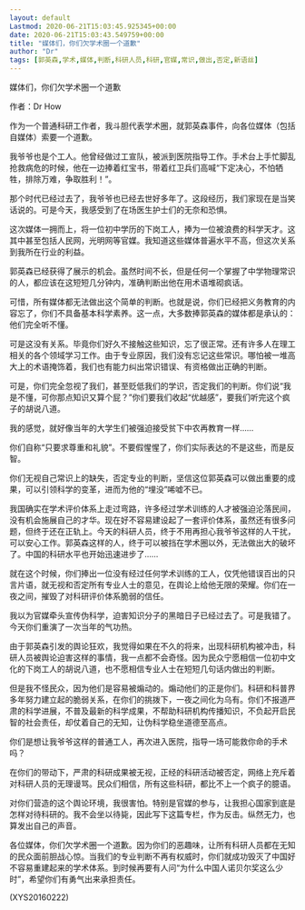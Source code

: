 ```yaml
---
layout: default
Lastmod: 2020-06-21T15:03:45.925345+00:00
date: 2020-06-21T15:03:43.549759+00:00
title: "媒体们，你们欠学术圈一个道歉"
author: "Dr"
tags: [郭英森,学术,媒体,判断,科研人员,科研,官媒,常识,做出,否定,新语丝]
---
```


媒体们，你们欠学术圈一个道歉

作者：Dr How

作为一个普通科研工作者，我斗胆代表学术圈，就郭英森事件，向各位媒体（包括自媒体）索要一个道歉。

我爷爷也是个工人。他曾经做过工宣队，被派到医院指导工作。手术台上手忙脚乱抢救病危的时候，他在一边捧着红宝书，带着红卫兵们高喊“下定决心，不怕牺牲，排除万难，争取胜利！”。

那个时代已经过去了，我爷爷也已经去世好多年了。这段经历，我们家现在是当笑话说的。可是今天，我感受到了在场医生护士们的无奈和恐惧。

这次媒体一拥而上，将一位初中学历的下岗工人，捧为一位被浪费的科学天才。这其中甚至包括人民网，光明网等官媒。我知道这些媒体普遍水平不高，但这次关系到我所在行业的利益。

郭英森已经获得了展示的机会。虽然时间不长，但是任何一个掌握了中学物理常识的人，都应该在这短短几分钟内，准确判断出他在用术语堆砌疯话。

可惜，所有媒体都无法做出这个简单的判断。也就是说，你们已经把义务教育的内容忘了，你们不具备基本科学素养。这一点，大多数捧郭英森的媒体都是承认的：他们完全听不懂。

可是这没有关系。毕竟你们好久不接触这些知识，忘了很正常。还有许多人在理工相关的各个领域学习工作。由于专业原因，我们没有忘记这些常识。哪怕被一堆高大上的术语掩饰着，我们也有能力纠出常识错误、有资格做出正确的判断。

可是，你们完全忽视了我们，甚至贬低我们的学识，否定我们的判断。你们说“我是不懂，可你那点知识又算个屁？”你们要我们收起“优越感”，要我们听完这个疯子的胡说八道。

我的感觉，就好像当年的大学生们被强迫接受贫下中农再教育一样……

你们自称“只要求尊重和礼貌”。不要假惺惺了，你们实际表达的不是这些，而是反智。

你们无视自己常识上的缺失，否定专业的判断，坚信这位郭英森可以做出重要的成果，可以引领科学的变革，进而为他的“埋没”唏嘘不已。

我国确实在学术评价体系上走过弯路，许多经过学术训练的人才被强迫沦落民间，没有机会施展自己的才华。现在好不容易建设起了一套评价体系，虽然还有很多问题，但终于还在正轨上。今天的科研人员，终于不用再担心我爷爷这样的人干扰，可以安心工作。郭英森这样的人，终于可以被挡在学术圈以外，无法做出大的破坏了。中国的科研水平也开始迅速进步了……

就在这个时候，你们捧出一位没有经过任何学术训练的工人，仅凭他错误百出的只言片语，就无视和否定所有专业人士的意见，在舆论上给他无限的荣耀。你们在一夜之间，摧毁了对科研评价体系脆弱的信任。

我以为官媒牵头宣传伪科学，迫害知识分子的黑暗日子已经过去了。可是我错了。今天你们重演了一次当年的气功热。

由于郭英森引发的舆论狂欢，我觉得如果在不久的将来，出现科研机构被冲击，科研人员被舆论迫害这样的事情，我一点都不会奇怪。因为民众宁愿相信一位初中文化的下岗工人的胡说八道，也不愿相信专业人士在短短几句话内做出的判断。

但是我不怪民众，因为他们是容易被煽动的。煽动他们的正是你们。科研和科普界多年努力建立起的脆弱关系，在你们的挑拨下，一夜之间化为乌有。你们不报道严肃的科学进展，不普及最新的科学成果，不帮助科研机构传播知识，不负起开启民智的社会责任，却仗着自己的无知，让伪科学稳坐道德至高点。

你们是想让我爷爷这样的普通工人，再次进入医院，指导一场可能救你命的手术吗？

在你们的带动下，严肃的科研成果被无视，正经的科研活动被否定，网络上充斥着对科研人员的无理谩骂。民众们相信，所有这些科研，都比不上一个疯子的臆语。

对你们营造的这个舆论环境，我很害怕。特别是官媒的参与，让我担心国家到底是怎样对待科研的。我不会坐以待毙，因此写下这篇专栏，作为反击。纵然无力，也算发出自己的声音。

各位媒体，你们欠学术圈一个道歉。因为你们的恶趣味，让所有科研人员都在无知的民众面前胆战心惊。当我们的专业判断不再有权威时，你们就成功毁灭了中国好不容易重建起来的学术体系。到时候再要有人问“为什么中国人诺贝尔奖这么少时”，希望你们有勇气出来承担责任。

(XYS20160222)

